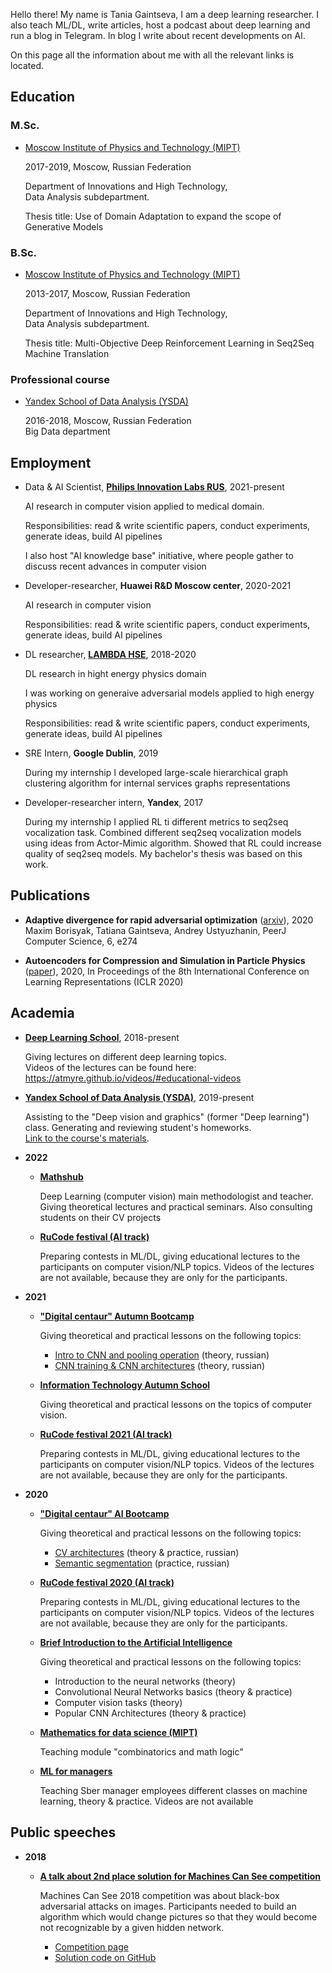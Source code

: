 Hello there! My name is Tania Gaintseva, I am a deep learning researcher. I also teach  ML/DL, write articles, host a podcast about deep learning and run a blog in Telegram. In blog I write about recent developments on AI.

On this page all the information about me with all the relevant links is located.

## Education

### M.Sc.

- [Moscow Institute of Physics and Technology (MIPT)](https://mipt.ru/english/)

  2017-2019, Moscow, Russian Federation
  
  Department of Innovations and High Technology,  
  Data Analysis subdepartment.

  Thesis title: Use of Domain Adaptation to expand the scope of Generative Models

### B.Sc.

- [Moscow Institute of Physics and Technology (MIPT)](https://mipt.ru/english/)

  2013-2017, Moscow, Russian Federation

  Department of Innovations and High Technology,  
  Data Analysis subdepartment.

  Thesis title: Multi-Objective Deep Reinforcement Learning in Seq2Seq Machine
  Translation

### Professional course

- [Yandex School of Data Analysis (YSDA)](https://yandexdataschool.com)

  2016-2018, Moscow, Russian Federation  
  Big Data department

## Employment

- Data & AI Scientist, [**Philips Innovation Labs RUS**](https://www.philips.ru/a-w/about-philips/research-moscow.html), 2021-present  

  AI research in computer vision applied to medical domain.  

  Responsibilities: read & write scientific papers, conduct experiments, generate ideas, build AI pipelines  

  I also host "AI knowledge base" initiative, where people gather to discuss recent advances in computer vision 

- Developer-researcher, **Huawei R&D Moscow center**, 2020-2021  

  AI research in computer vision  

  Responsibilities: read & write scientific papers, conduct experiments, generate ideas, build AI pipelines  

- DL researcher, [**LAMBDA HSE**](https://cs.hse.ru/en/lambda/), 2018-2020  

  DL research in hight energy physics domain  

  I was working on generaive adversarial models applied to high energy physics  
  
  Responsibilities: read & write scientific papers, conduct experiments, generate ideas, build AI pipelines  

- SRE Intern, **Google Dublin**, 2019  

  During my internship I developed large-scale hierarchical graph clustering algorithm for internal services graphs representations

- Developer-researcher intern, **Yandex**, 2017  

  During my internship I applied RL ti different metrics to seq2seq vocalization task. Combined different seq2seq vocalization models using ideas from Actor-Mimic algorithm. Showed that RL could increase quality of seq2seq models. My bachelor's thesis was based on this work.

## Publications

- **Adaptive divergence for rapid adversarial optimization** ([arxiv](https://arxiv.org/abs/1912.00520)), 2020 Maxim Borisyak, Tatiana Gaintseva, Andrey Ustyuzhanin, PeerJ Computer Science, 6, e274 

- **Autoencoders for Compression and Simulation in Particle Physics** ([paper](https://drive.google.com/file/d/1r2nDhkQLCpk32thTj2u23bjaa07KH1-o/view)), 2020, In Proceedings of the 8th International Conference on Learning Representations (ICLR 2020)

## Academia

- [**Deep Learning School**](https://dlschool.org), 2018-present  

  Giving lectures on different deep learning topics.  
  Videos of the lectures can be found here: <https://atmyre.github.io/videos/#educational-videos>

- [**Yandex School of Data Analysis (YSDA)**](https://yandexdataschool.com), 2019-present  

  Assisting to the "Deep vision and graphics" (former "Deep learning") class. Generating and reviewing student's homeworks.  
  [Link to the course's materials](https://github.com/yandexdataschool/deep_vision_and_graphics).

- **2022**

  - [**Mathshub**](https://maths-h.com/ru/mlprojects/engineers/CV)  

    Deep Learning (computer vision) main methodologist and teacher. Giving theoretical lectures and practical seminars. Also consulting students on their CV projects

  - [**RuCode festival (AI track)**](https://rucode.net)  

    Preparing contests in ML/DL, giving educational lectures to the participants on computer vision/NLP topics. Videos of the lectures are not available, because they are only for the participants.

- **2021**

  - [**"Digital centaur" Autumn Bootcamp**](https://stepik.org/course/100561)

    Giving theoretical and practical lessons on the following topics:

    - [Intro to CNN and pooling operation](https://youtu.be/xKNmEKA-BH8) (theory, russian)
    - [CNN training & CNN architectures](https://youtu.be/ThNWPwil_lk) (theory, russian)

  - [**Information Technology Autumn School**](https://practicingfutures.org/school_it_hmao)

    Giving theoretical and practical lessons on the topics of computer vision.

  - [**RuCode festival 2021 (AI track)**](https://rucode.net)

    Preparing contests in ML/DL, giving educational lectures to the participants on computer vision/NLP topics. Videos of the lectures are not available, because they are only for the participants.

- **2020**

  - [**"Digital centaur" AI Bootcamp**](https://stepik.org/course/100561)

    Giving theoretical and practical lessons on the following topics:
    - [CV architectures](https://youtu.be/uezEoNKGAhs) (theory & practice, russian)
    - [Semantic segmentation](https://youtu.be/t8jY7X7_YWc) (practice, russian)

  - [**RuCode festival 2020 (AI track)**](https://rucode.net)

    Preparing contests in ML/DL, giving educational lectures to the participants on computer vision/NLP topics. Videos of the lectures are not available, because they are only for the participants.

  - [**Brief Introduction to the Artificial Intelligence**](https://stepik.org/course/80782)

    Giving theoretical and practical lessons on the following topics:
    - Introduction to the neural networks (theory)
    - Convolutional Neural Networks basics (theory & practice)
    - Computer vision tasks (theory)
    - Popular CNN Architectures (theory & practice)

  - [**Mathematics for data science (MIPT)**](https://mipt.ru/cdpo/programs/)

    Teaching module "combinatorics and math logic"

  - [**ML for managers**](https://www.sberbank.com/ru)

    Teaching Sber manager employees different classes on machine learning, theory & practice. Videos are not available

## Public speeches

- **2018**

  - [**A talk about 2nd place solution for Machines Can See competition**](https://youtu.be/zNTRmIoPLns)  

    Machines Can See 2018 competition was about black-box adversarial attacks on images. Participants needed to build an algorithm which would change pictures so that they would become not recognizable by a given hidden network.
    - [Competition page](https://competitions.codalab.org/competitions/19090)  
    - [Solution code on GitHub](https://github.com/Atmyre/MCS2018_Solution)


